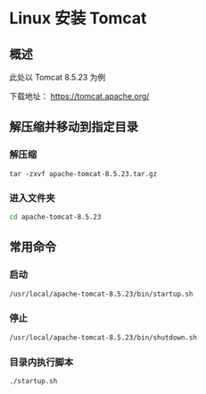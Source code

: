 # Linux 安装 Tomcat

## 概述
此处以 Tomcat 8.5.23 为例

下载地址：
<https://tomcat.apache.org/>

## 解压缩并移动到指定目录
### 解压缩

```SH
tar -zxvf apache-tomcat-8.5.23.tar.gz
```

### 进入文件夹
```sh
cd apache-tomcat-8.5.23
```

## 常用命令

### 启动

```sh
/usr/local/apache-tomcat-8.5.23/bin/startup.sh
```

### 停止

```sh
/usr/local/apache-tomcat-8.5.23/bin/shutdown.sh
```
### 目录内执行脚本

```sh
./startup.sh
```